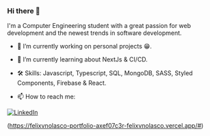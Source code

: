 ### Hi there 👋

I'm a Computer Engineering student with a great passion for web development and the newest trends in software development.

- 🔭 I’m currently working on personal projects 😁.
- 🌱 I’m currently learning about NextJs & CI/CD.
- 🛠️ Skills: Javascript, Typescript, SQL, MongoDB, SASS, Styled Components, Firebase & React.

- 📫 How to reach me: 

[![LinkedIn](https://img.shields.io/badge/LinkedIn-Felix_Vega-0077B5?style=for-the-badge&logo=linkedin&logoColor=white&labelColor=101010)](https://www.linkedin.com/in/felixvnolasco/)

(https://felixvnolasco-portfolio-axef07c3r-felixvnolasco.vercel.app/#)


